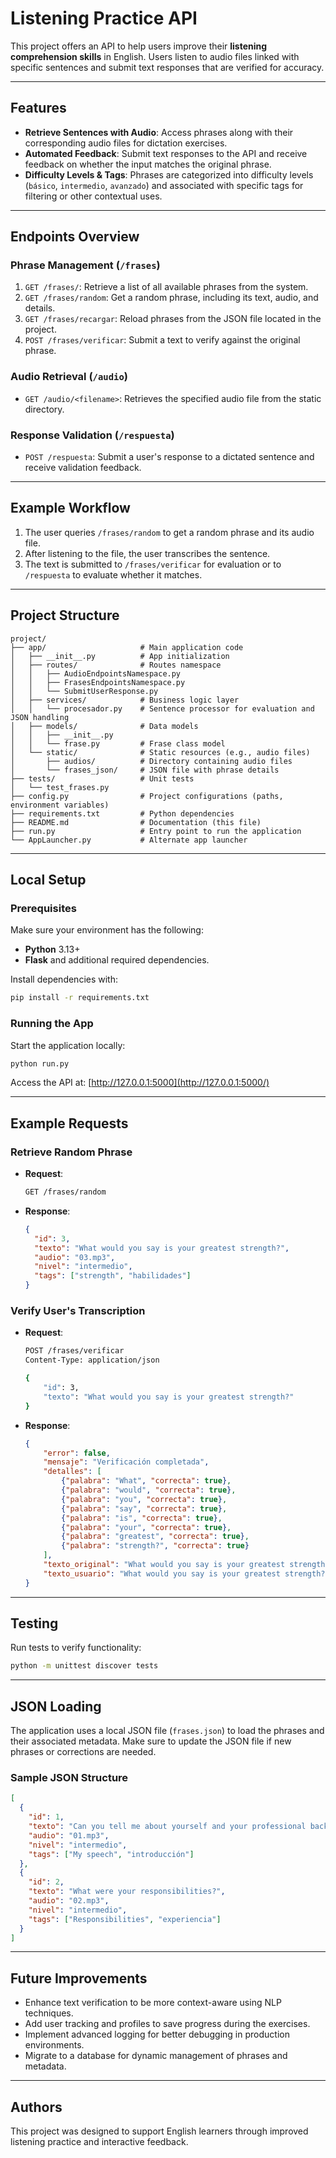 
# Listening Practice API

This project offers an API to help users improve their **listening comprehension skills** in English. Users listen to audio files linked with specific sentences and submit text responses that are verified for accuracy.

---

## Features

- **Retrieve Sentences with Audio**: Access phrases along with their corresponding audio files for dictation exercises.
- **Automated Feedback**: Submit text responses to the API and receive feedback on whether the input matches the original phrase.
- **Difficulty Levels & Tags**: Phrases are categorized into difficulty levels (`básico`, `intermedio`, `avanzado`) and associated with specific tags for filtering or other contextual uses.

---

## Endpoints Overview

### **Phrase Management** (`/frases`)
1. `GET /frases/`: Retrieve a list of all available phrases from the system.
2. `GET /frases/random`: Get a random phrase, including its text, audio, and details.
3. `GET /frases/recargar`: Reload phrases from the JSON file located in the project.
4. `POST /frases/verificar`: Submit a text to verify against the original phrase.

### **Audio Retrieval** (`/audio`)
- `GET /audio/<filename>`: Retrieves the specified audio file from the static directory.

### **Response Validation** (`/respuesta`)
- `POST /respuesta`: Submit a user's response to a dictated sentence and receive validation feedback.

---

## Example Workflow
1. The user queries `/frases/random` to get a random phrase and its audio file.
2. After listening to the file, the user transcribes the sentence.
3. The text is submitted to `/frases/verificar` for evaluation or to `/respuesta` to evaluate whether it matches.

---

## Project Structure

```plaintext
project/
├── app/                     # Main application code
│   ├── __init__.py          # App initialization
│   ├── routes/              # Routes namespace
│   │   ├── AudioEndpointsNamespace.py
│   │   ├── FrasesEndpointsNamespace.py
│   │   └── SubmitUserResponse.py
│   ├── services/            # Business logic layer
│   │   └── procesador.py    # Sentence processor for evaluation and JSON handling
│   ├── models/              # Data models
│   │   ├── __init__.py
│   │   └── frase.py         # Frase class model
│   └── static/              # Static resources (e.g., audio files)
│       ├── audios/          # Directory containing audio files
│       └── frases_json/     # JSON file with phrase details
├── tests/                   # Unit tests
│   └── test_frases.py
├── config.py                # Project configurations (paths, environment variables)
├── requirements.txt         # Python dependencies
├── README.md                # Documentation (this file)
├── run.py                   # Entry point to run the application
└── AppLauncher.py           # Alternate app launcher
```

---

## Local Setup

### Prerequisites
Make sure your environment has the following:
- **Python** 3.13+
- **Flask** and additional required dependencies.

Install dependencies with:
```bash
pip install -r requirements.txt
```

### Running the App
Start the application locally:
```bash
python run.py
```

Access the API at: [http://127.0.0.1:5000](http://127.0.0.1:5000/)

---

## Example Requests

### **Retrieve Random Phrase**
- **Request**:
  ```bash
  GET /frases/random
  ```
- **Response**:
  ```json
  {
    "id": 3,
    "texto": "What would you say is your greatest strength?",
    "audio": "03.mp3",
    "nivel": "intermedio",
    "tags": ["strength", "habilidades"]
  }
  ```

### **Verify User's Transcription**
- **Request**:
  ```bash
  POST /frases/verificar
  Content-Type: application/json

  {
      "id": 3,
      "texto": "What would you say is your greatest strength?"
  }
  ```
- **Response**:
  ```json
  {
      "error": false,
      "mensaje": "Verificación completada",
      "detalles": [
          {"palabra": "What", "correcta": true},
          {"palabra": "would", "correcta": true},
          {"palabra": "you", "correcta": true},
          {"palabra": "say", "correcta": true},
          {"palabra": "is", "correcta": true},
          {"palabra": "your", "correcta": true},
          {"palabra": "greatest", "correcta": true},
          {"palabra": "strength?", "correcta": true}
      ],
      "texto_original": "What would you say is your greatest strength?",
      "texto_usuario": "What would you say is your greatest strength?"
  }
  ```

---

## Testing
Run tests to verify functionality:
```bash
python -m unittest discover tests
```

---

## JSON Loading
The application uses a local JSON file (`frases.json`) to load the phrases and their associated metadata. Make sure to update the JSON file if new phrases or corrections are needed.

### Sample JSON Structure
```json
[
  {
    "id": 1,
    "texto": "Can you tell me about yourself and your professional background?",
    "audio": "01.mp3",
    "nivel": "intermedio",
    "tags": ["My speech", "introducción"]
  },
  {
    "id": 2,
    "texto": "What were your responsibilities?",
    "audio": "02.mp3",
    "nivel": "intermedio",
    "tags": ["Responsibilities", "experiencia"]
  }
]
```

---

## Future Improvements

- Enhance text verification to be more context-aware using NLP techniques.
- Add user tracking and profiles to save progress during the exercises.
- Implement advanced logging for better debugging in production environments.
- Migrate to a database for dynamic management of phrases and metadata.

---

## Authors
This project was designed to support English learners through improved listening practice and interactive feedback.

